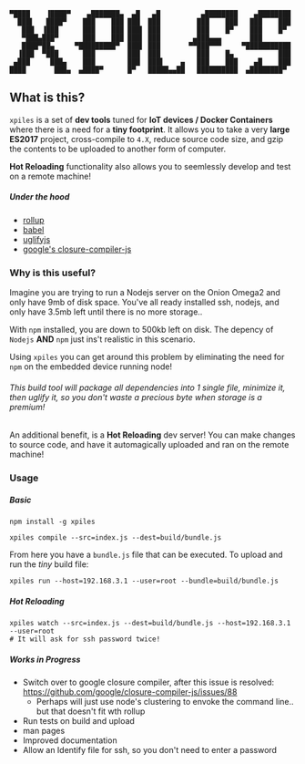 ```
▀████    ▐████▀    ▄███████▄  ▄█   ▄█          ▄████████    ▄████████ 
  ███▌   ████▀    ███    ███ ███  ███         ███    ███   ███    ███ 
   ███  ▐███      ███    ███ ███▌ ███         ███    █▀    ███    █▀  
   ▀███▄███▀      ███    ███ ███▌ ███        ▄███▄▄▄       ███        
   ████▀██▄     ▀█████████▀  ███▌ ███       ▀▀███▀▀▀     ▀███████████ 
  ▐███  ▀███      ███        ███  ███         ███    █▄           ███ 
 ▄███     ███▄    ███        ███  ███▌    ▄   ███    ███    ▄█    ███ 
████       ███▄  ▄████▀      █▀   █████▄▄██   ██████████  ▄████████▀  

```

## What is this?
`xpiles` is a set of **dev tools** tuned for **IoT devices / Docker Containers** where there is a need for a **tiny footprint**. It allows you to take a very **large** **ES2017** project, cross-compile to `4.X`, reduce source code size, and gzip the contents to be uploaded to another form of computer.

**Hot Reloading** functionality also allows you to seemlessly develop and test on a remote machine!

##### Under the hood
- [rollup](https://rollupjs.org/guide/en)
- [babel](https://babeljs.io/)
- [uglifyjs](https://github.com/mishoo/UglifyJS2/tree/harmony)
- [google's closure-compiler-js](https://github.com/google/closure-compiler-js)

### Why is this useful?

Imagine you are trying to run a Nodejs server on the Onion Omega2 and only have 9mb of disk space. You've all ready installed ssh, nodejs, and only have 3.5mb left until there is no more storage.. 

With `npm` installed, you are down to 500kb left on disk. The depency of `Nodejs` **AND** `npm` just ins't realistic in this scenario.

Using `xpiles` you can get around this problem by eliminating the need for `npm` on the embedded device running node! 

###### This build tool will package all dependencies into 1 single file, minimize it, then uglify it, so you don't waste a precious byte when storage is a premium!

An additional benefit, is a **Hot Reloading** dev server! You can make changes to source code, and have it automagically uploaded and ran on the remote machine!

### Usage

##### Basic

```
npm install -g xpiles

xpiles compile --src=index.js --dest=build/bundle.js
```

From here you have a `bundle.js` file that can be executed. To upload and run the *tiny* build file:

```
xpiles run --host=192.168.3.1 --user=root --bundle=build/bundle.js
```

##### Hot Reloading

```
xpiles watch --src=index.js --dest=build/bundle.js --host=192.168.3.1 --user=root
# It will ask for ssh password twice!
```


##### Works in Progress
- Switch over to google closure compiler, after this issue is resolved: https://github.com/google/closure-compiler-js/issues/88
  - Perhaps will just use node's clustering to envoke the command line.. but that doesn't fit wth rollup
- Run tests on build and upload
- man pages
- Improved documentation
- Allow an Identify file for ssh, so you don't need to enter a password